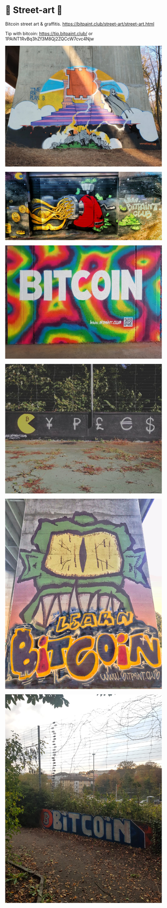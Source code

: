 #  🌇 Street-art 🌇
Bitcoin street art &amp; graffitis.
https://bitpaint.club/street-art/street-art.html


Tip with bitcoin: https://tip.bitpaint.club/  or 1PAiNT1RvBq3hZf3M8Qj2ZQCcW7cvc4Njw



![Image](/Time%20for%20Plan%20B.jpg)

![Image](/The%20internet%20machine.jpeg)

![Image](/Bitcoin.jpg)

![Image](Fiatman.jpg)

![Image](/Learn-Bitcoin.jpg)

![Image](/Bitcoin_2.jpg)
